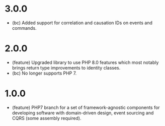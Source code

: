 3.0.0
=======

* (bc) Added support for correlation and causation IDs on events and commands.

2.0.0
=======

* (feature) Upgraded library to use PHP 8.0 features which most notably brings return type improvements to identity classes.
* (bc) No longer supports PHP 7.

1.0.0
=======

* (feature) PHP7 branch for a set of framework-agnostic components for developing software with domain-driven design, event sourcing and CQRS (some assembly required).